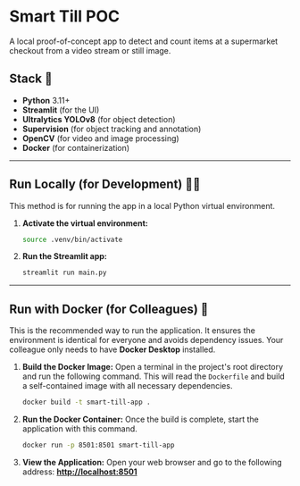 # Smart Till POC

A local proof-of-concept app to detect and count items at a supermarket checkout from a video stream or still image.

## Stack 🥞

  - **Python** 3.11+
  - **Streamlit** (for the UI)
  - **Ultralytics YOLOv8** (for object detection)
  - **Supervision** (for object tracking and annotation)
  - **OpenCV** (for video and image processing)
  - **Docker** (for containerization)

-----

## Run Locally (for Development) 🧑‍💻

This method is for running the app in a local Python virtual environment.

1.  **Activate the virtual environment:**

    ```bash
    source .venv/bin/activate
    ```

2.  **Run the Streamlit app:**

    ```bash
    streamlit run main.py
    ```

-----

## Run with Docker (for Colleagues) 🐳

This is the recommended way to run the application. It ensures the environment is identical for everyone and avoids dependency issues. Your colleague only needs to have **Docker Desktop** installed.

1.  **Build the Docker Image:**
    Open a terminal in the project's root directory and run the following command. This will read the `Dockerfile` and build a self-contained image with all necessary dependencies.

    ```bash
    docker build -t smart-till-app .
    ```

2.  **Run the Docker Container:**
    Once the build is complete, start the application with this command.

    ```bash
    docker run -p 8501:8501 smart-till-app
    ```

3.  **View the Application:**
    Open your web browser and go to the following address:
    **[http://localhost:8501](https://www.google.com/search?q=http://localhost:8501)**